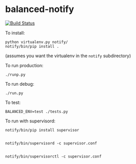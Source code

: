 balanced-notify
===============

[![Build Status](https://travis-ci.org/balanced/balanced-notify.svg)](https://travis-ci.org/balanced/balanced-notify)

To install:

    python virtualenv.py notify/
    notify/bin/pip install .

(assumes you want the virtualenv in the `notify` subdirectory)

To run production:

    ./runp.py

To run debug:

    ./run.py

To test:

    BALANCED_ENV=test ./tests.py

To run with supervisord:

    notify/bin/pip install supervisor


    notify/bin/supervisord -c supervisor.conf


    notify/bin/supervisorctl -c supervisor.conf

